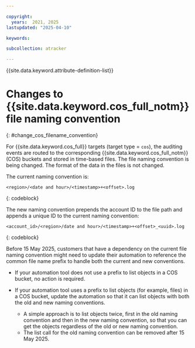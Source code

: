 ```yaml
---

copyright:
  years:  2021, 2025
lastupdated: "2025-04-10"

keywords:

subcollection: atracker

---
```


{{site.data.keyword.attribute-definition-list}}

# Changes to {{site.data.keyword.cos_full_notm}} file naming convention
{: #change_cos_filename_convention}

For {{site.data.keyword.cos_full}} targets (target type = `cos`), the auditing events are routed to the corresponding {{site.data.keyword.cos_full_notm}} (COS) buckets and stored in time-based files. The file naming convention is being changed. The format of the data in the files is not changed.

The current naming convention is:

```text
<region>/<date and hour>/<timestamp>+<offset>.log
```
{: codeblock}

The new naming convention prepends the account ID to the file path and appends a unique ID to the current naming convention:

```text
<account_id>/<region>/date and hour>/<timestamp>+<offset>_<uuid>.log
```
{: codeblock}

Before 15 May 2025, customers that have a dependency on the current file naming convention might need to update their automation to reference the common file name prefix to handle both the current and new conventions.

- If your automation tool does not use a prefix to list objects in a COS bucket, no action is required.

- If your automation tool uses a prefix to list objects (for example, files) in a COS bucket, update the automation so that it can list objects with both the old and new naming conventions.
    - A simple approach is to list objects twice, first in the old naming convention and then in the new naming convention, so that you can get the objects regardless of the old or new naming convention.
    - The list call for the old naming convention can be removed after 15 May 2025.
